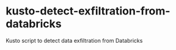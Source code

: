 # kusto-detect-exfiltration-from-databricks
Kusto script to detect data exfiltration from Databricks
